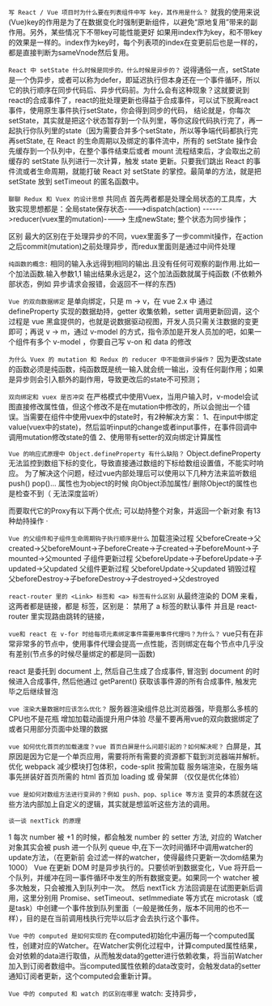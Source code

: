 `写 React / Vue 项目时为什么要在列表组件中写 key，其作用是什么？`
就我的使用来说(Vue)key的作用是为了在数据变化时强制更新组件，以避免“原地复用”带来的副作用。另外，某些情况下不带key可能性能更好
如果用index作为key，和不带key的效果是一样的。index作为key时，每个列表项的index在变更前后也是一样的，都是直接判断为sameVnode然后复用。






`React 中 setState 什么时候是同步的，什么时候是异步的？`
说得通俗一点，setState是一个伪异步，或者可以称为defer，即延迟执行但本身还在一个事件循环，所以它的执行顺序在同步代码后、异步代码前。为什么会有这种现象？这就要说到react的合成事件了，react的批处理更新也得益于合成事件，可以试下脱离react事件，使用原生事件执行setState，你会得到同步的代码，
结论就是，你每次setState，其实就是把这个状态暂存到一个队列里，等你这段代码执行完了，再一起执行你队列里的state（因为需要合并多个setState，所以等争端代码都执行完再setState, 在 React 的生命周期以及绑定的事件流中，所有的 setState 操作会先缓存到一个队列中，在整个事件结束后或者 mount 流程结束后，才会取出之前缓存的 setState 队列进行一次计算，触发 state 更新。只要我们跳出 React 的事件流或者生命周期，就能打破 React 对 setState 的掌控。最简单的方法，就是把 setState 放到 setTimeout 的匿名函数中。




`聊聊 Redux 和 Vuex 的设计思想`
共同点
首先两者都是处理全局状态的工具库，大致实现思想都是：全局state保存状态---->dispatch(action) ------>reducer(vuex里的mutation)----> 生成newState; 整个状态为同步操作；

区别
最大的区别在于处理异步的不同，vuex里面多了一步commit操作，在action之后commit(mutation)之前处理异步，而redux里面则是通过中间件处理


`纯函数的概念:`
相同的输入永远得到相同的输出.且没有任何可观察的副作用.比如一个加法函数.输入参数1,1 输出结果永远是2，这个加法函数就属于纯函数 (不依赖外部状态，例如 异步请求会报错，会返回不一样的东西)


`Vue 的双向数据绑定`
是单向绑定，只是 m -> v，在 vue 2.x 中 通过 defineProperty 实现的数据劫持，getter 收集依赖，setter 调用更新回调，这个过程是 vue 黑盒提供的，也就是说数据驱动视图，开发人员只需关注数据的变更即可；再说 v -> m，通过 v-model 的方式，指令添加是开发人员加的吧，如果一个组件有多个 v-model ，你要自己写 v-on 和 data 的修改


`为什么 Vuex 的 mutation 和 Redux 的 reducer 中不能做异步操作？`
因为更改state的函数必须是纯函数，纯函数既是统一输入就会统一输出，没有任何副作用；如果是异步则会引入额外的副作用，导致更改后的state不可预测；


`双向绑定和 vuex 是否冲突`
在严格模式中使用Vuex，当用户输入时，v-model会试图直接修改属性值，但这个修改不是在mutation中修改的，所以会抛出一个错误。当需要在组件中使用vuex中的state时，有2种解决方案： 1、在input中绑定value(vuex中的state)，然后监听input的change或者input事件，在事件回调中调用mutation修改state的值 2、使用带有setter的双向绑定计算属性




`Vue 的响应式原理中 Object.defineProperty 有什么缺陷？`
Object.defineProperty无法监控到数组下标的变化，导致直接通过数组的下标给数组设置值，不能实时响应。 为了解决这个问题，经过vue内部处理后可以使用以下几种方法来监听数组 push() pop()...  属性也为object的时候 向Object添加属性/ 删除Object的属性也是检查不到（ 无法深度监听）

而要取代它的Proxy有以下两个优点;
可以劫持整个对象，并返回一个新对象 有13种劫持操作
·



`Vue 的父组件和子组件生命周期钩子执行顺序是什么`
加载渲染过程 父beforeCreate->父created->父beforeMount->子beforeCreate->子created->子beforeMount->子mounted->父mounted
子组件更新过程 父beforeUpdate->子beforeUpdate->子updated->父updated
父组件更新过程 父beforeUpdate->父updated
销毁过程 父beforeDestroy->子beforeDestroy->子destroyed->父destroyed



`react-router 里的 <Link> 标签和 <a> 标签有什么区别`
从最终渲染的 DOM 来看，这两者都是链接，都是 <a> 标签，区别是： <Link> 禁用了 a 标签的默认事件 并且是 react-router 里实现路由跳转的链接，




`vue和 react 在 v-for 时给每项元素绑定事件需要用事件代理吗？为什么？`
vue只有在非常非常多的节点中，使用事件代理会提高一点性能，否则绑定在每个节点中几乎没有差别(节点多的时候尽量绑定的都是同一函数)

react 是委托到 document 上, 然后自己生成了合成事件, 冒泡到 document 的时候进入合成事件, 然后他通过 getParent() 获取该事件源的所有合成事件, 触发完毕之后继续冒泡



`vue 渲染大量数据时应该怎么优化？`
服务器渲染组件总比浏览器强，毕竟那么多核的CPU也不是花瓶
增加加载动画提升用户体验
尽量不要再用vue的双向数据绑定了 或者只用部分页面中处理的数据


`vue 如何优化首页的加载速度？vue 首页白屏是什么问题引起的？如何解决呢？`
白屏是，其原因是因为它是一个单页应用，需要将所有需要的资源都下载到浏览器端并解析。
优化 webpack 减少模块打包体积，code-split 按需加载
服务端渲染，在服务端事先拼装好首页所需的 html
首页加 loading 或 骨架屏 （仅仅是优化体验）



`vue 是如何对数组方法进行变异的？例如 push、pop、splice 等方法`
变异的本质就在这些方法内部加上自定义的逻辑，其实就是想监听这些方法的调用。



`谈一谈 nextTick 的原理`
<!-- data: {
  number:1
}
methods: {
    handleClick () {
        for(let i = 0; i < 1000; i++) {
            this.number++;
        }
    }
}
当我们按下 click 按钮的时候，number 会被循环增加1000次。 -->
1 每次 number 被 +1 的时候，都会触发 number 的 setter 方法, 对应的 Watcher 对象其实会被 push 进一个队列 queue 中,在下一次时间循环中调用watcher的update方法，（在更新前 会过滤一样的watcher，使得最终只更新一次dom结果为1000）
Vue 在更新 DOM 时是异步执行的。只要侦听到数据变化，Vue 将开启一个队列，并缓冲在同一事件循环中发生的所有数据变更。如果同一个 watcher 被多次触发，只会被推入到队列中一次。
然后 nextTick 方法回调是在试图更新后调用，这里分别用 Promise、setTimeout、setImmediate 等方式在 microtask（或是task）中创建一个事件放到队列里面（一般是微任务，版本不同用的也不一样），目的是在当前调用栈执行完毕以后才会去执行这个事件。



`Vue 中的 computed 是如何实现的`
在computed初始化中遍历每一个computed属性，创建对应的Watcher。在Watcher实例化过程中，计算computed属性结果，会对依赖的data进行取值，从而触发data的getter进行依赖收集，将当前Watcher加入到订阅者数组中。当computed属性依赖的data改变时，会触发data的setter通知订阅者更新，这个computed会重新计算。



`Vue 中的 computed 和 watch 的区别在哪里`
watch: 
支持异步， 
